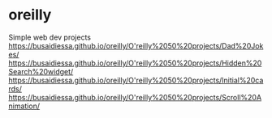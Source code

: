 # oreilly
Simple web dev projects<br>
https://busaidiessa.github.io/oreilly/O'reilly%2050%20projects/Dad%20Jokes/
https://busaidiessa.github.io/oreilly/O'reilly%2050%20projects/Hidden%20Search%20widget/
https://busaidiessa.github.io/oreilly/O'reilly%2050%20projects/Initial%20cards/
https://busaidiessa.github.io/oreilly/O'reilly%2050%20projects/Scroll%20Animation/


